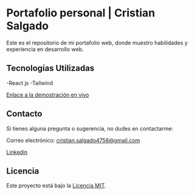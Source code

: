 # Portafolio personal | Cristian Salgado

Este es el repositorio de mi portafolio web, donde muestro habilidades y experiencia en desarrollo web.

## Tecnologías Utilizadas

-React js
-Tailwind

[Enlace a la demostración en vivo](https://cristiansalgado.ar)




## Contacto

Si tienes alguna pregunta o sugerencia, no dudes en contactarme:

Correo electrónico: cristian.salgado4756@gmail.com

[Linkedin](https://www.linkedin.com/in/cristian-salgado-dev/)

## Licencia

Este proyecto está bajo la [Licencia MIT](https://opensource.org/licenses/MIT).